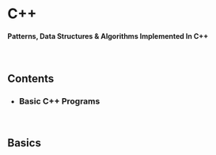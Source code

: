 # C++
#### Patterns, Data Structures &amp; Algorithms Implemented In C++ 
<br />

## Contents
- ### Basic C++ Programs

<br>

## Basics
